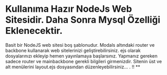 # Kullanıma Hazır NodeJs Web Sitesidir. Daha Sonra Mysql Özelliği Eklenecektir. 
Basit bir NodeJS web sitesi boş şablonudur.
Modals altındaki router ve backbone kullanarak web sitelerinizi geliştirebilirsiniz.
ejs olarak dosyalarınızı ekleyip hemen yayınlamaya başlarsınız.
Yapmanız gereken sadece router ve mainbackbone gerekli bilgileri girmenizdir.
Sitenin üst ve alt menülerini layout.ejs dosyasından düzenleyebilirsiniz...
. !! **
